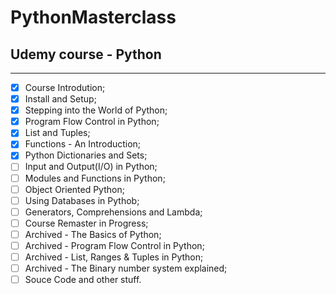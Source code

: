 # PythonMasterclass
## Udemy course - Python
---
- [x] Course Introdution;
- [x] Install and Setup;
- [x] Stepping into the World of Python;
- [x] Program Flow Control in Python;
- [x] List and Tuples;
- [x] Functions - An Introduction;
- [x] Python Dictionaries and Sets;
- [ ] Input and Output(I/O) in Python;
- [ ] Modules and Functions in Python;
- [ ] Object Oriented Python;
- [ ] Using Databases in Pythob;
- [ ] Generators, Comprehensions and Lambda;
- [ ] Course Remaster in Progress;
- [ ] Archived - The Basics of Python;
- [ ] Archived - Program Flow Control in Python;
- [ ] Archived - List, Ranges & Tuples in Python;
- [ ] Archived - The Binary number system explained;
- [ ] Souce Code and other stuff.
